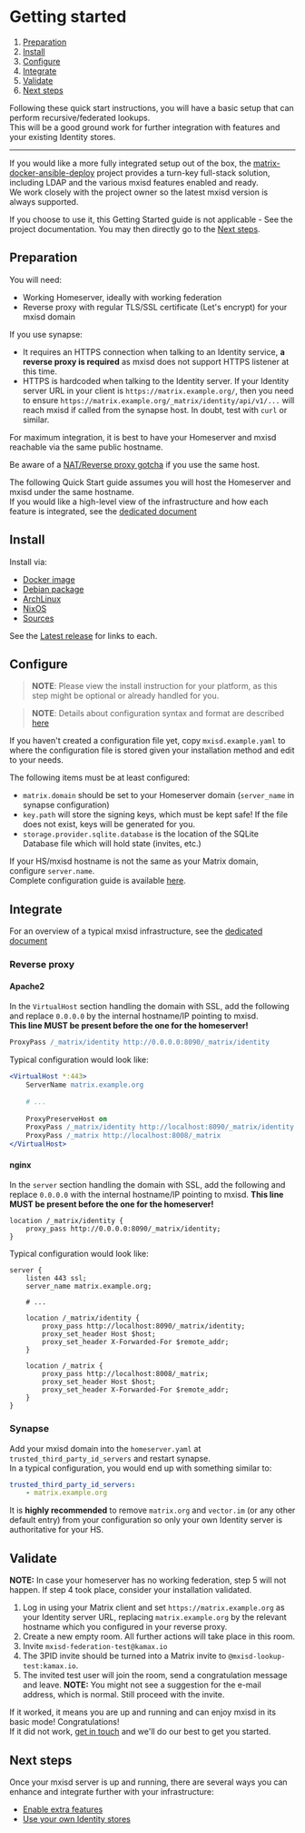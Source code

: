 # Getting started
1. [Preparation](#preparation)
2. [Install](#install)
3. [Configure](#configure)
4. [Integrate](#integrate)
5. [Validate](#validate)
6. [Next steps](#next-steps)

Following these quick start instructions, you will have a basic setup that can perform recursive/federated lookups.  
This will be a good ground work for further integration with features and your existing Identity stores.

---

If you would like a more fully integrated setup out of the box, the [matrix-docker-ansible-deploy](https://github.com/spantaleev/matrix-docker-ansible-deploy)
project provides a turn-key full-stack solution, including LDAP and the various mxisd features enabled and ready.  
We work closely with the project owner so the latest mxisd version is always supported.

If you choose to use it, this Getting Started guide is not applicable - See the project documentation. You may then
directly go to the [Next steps](#next-steps).

## Preparation
You will need:
- Working Homeserver, ideally with working federation
- Reverse proxy with regular TLS/SSL certificate (Let's encrypt) for your mxisd domain

If you use synapse:
- It requires an HTTPS connection when talking to an Identity service, **a reverse proxy is required** as mxisd does
  not support HTTPS listener at this time.
- HTTPS is hardcoded when talking to the Identity server. If your Identity server URL in your client is `https://matrix.example.org/`,
  then you need to ensure `https://matrix.example.org/_matrix/identity/api/v1/...` will reach mxisd if called from the synapse host.
  In doubt, test with `curl` or similar. 

For maximum integration, it is best to have your Homeserver and mxisd reachable via the same public hostname.

Be aware of a [NAT/Reverse proxy gotcha](https://github.com/kamax-matrix/mxisd/wiki/Gotchas#nating) if you use the same
host.

The following Quick Start guide assumes you will host the Homeserver and mxisd under the same hostname.  
If you would like a high-level view of the infrastructure and how each feature is integrated, see the
[dedicated document](architecture.md)

## Install
Install via:
- [Docker image](install/docker.md)
- [Debian package](install/debian.md)
- [ArchLinux](install/archlinux.md)
- [NixOS](install/nixos.md)
- [Sources](build.md)

See the [Latest release](https://github.com/kamax-matrix/mxisd/releases/latest) for links to each.

## Configure
> **NOTE**: Please view the install instruction for your platform, as this step might be optional or already handled for you.
  
> **NOTE**: Details about configuration syntax and format are described [here](configure.md)

If you haven't created a configuration file yet, copy `mxisd.example.yaml` to where the configuration file is stored given
your installation method and edit to your needs.

The following items must be at least configured:
- `matrix.domain` should be set to your Homeserver domain (`server_name` in synapse configuration)
- `key.path` will store the signing keys, which must be kept safe! If the file does not exist, keys will be generated for you.
- `storage.provider.sqlite.database` is the location of the SQLite Database file which will hold state (invites, etc.)

If your HS/mxisd hostname is not the same as your Matrix domain, configure `server.name`.  
Complete configuration guide is available [here](configure.md).

## Integrate
For an overview of a typical mxisd infrastructure, see the [dedicated document](architecture.md)
### Reverse proxy
#### Apache2
In the `VirtualHost` section handling the domain with SSL, add the following and replace `0.0.0.0` by the internal
hostname/IP pointing to mxisd.  
**This line MUST be present before the one for the homeserver!**
```apache
ProxyPass /_matrix/identity http://0.0.0.0:8090/_matrix/identity
```

Typical configuration would look like:
```apache
<VirtualHost *:443>
    ServerName matrix.example.org
    
    # ...
    
    ProxyPreserveHost on
    ProxyPass /_matrix/identity http://localhost:8090/_matrix/identity
    ProxyPass /_matrix http://localhost:8008/_matrix
</VirtualHost>
```

#### nginx
In the `server` section handling the domain with SSL, add the following and replace `0.0.0.0` with the internal
hostname/IP pointing to mxisd.
**This line MUST be present before the one for the homeserver!**
```nginx
location /_matrix/identity {
    proxy_pass http://0.0.0.0:8090/_matrix/identity;
}
```

Typical configuration would look like:
```nginx
server {
    listen 443 ssl;
    server_name matrix.example.org;
    
    # ...
    
    location /_matrix/identity {
        proxy_pass http://localhost:8090/_matrix/identity;
        proxy_set_header Host $host;
        proxy_set_header X-Forwarded-For $remote_addr;
    }
    
    location /_matrix {
        proxy_pass http://localhost:8008/_matrix;
        proxy_set_header Host $host;
        proxy_set_header X-Forwarded-For $remote_addr;
    }
}
```

### Synapse
Add your mxisd domain into the `homeserver.yaml` at `trusted_third_party_id_servers` and restart synapse.  
In a typical configuration, you would end up with something similar to:
```yaml
trusted_third_party_id_servers:
    - matrix.example.org
```
It is **highly recommended** to remove `matrix.org` and `vector.im` (or any other default entry) from your configuration
so only your own Identity server is authoritative for your HS.

## Validate
**NOTE:** In case your homeserver has no working federation, step 5 will not happen. If step 4 took place, consider
your installation validated.

1. Log in using your Matrix client and set `https://matrix.example.org` as your Identity server URL, replacing `matrix.example.org`
by the relevant hostname which you configured in your reverse proxy.
2. Create a new empty room. All further actions will take place in this room.
3. Invite `mxisd-federation-test@kamax.io`
4. The 3PID invite should be turned into a Matrix invite to `@mxisd-lookup-test:kamax.io`.
5. The invited test user will join the room, send a congratulation message and leave.
**NOTE:** You might not see a suggestion for the e-mail address, which is normal. Still proceed with the invite.
  
If it worked, it means you are up and running and can enjoy mxisd in its basic mode! Congratulations!  
If it did not work, [get in touch](../README.md#support) and we'll do our best to get you started.

## Next steps
Once your mxisd server is up and running, there are several ways you can enhance and integrate further with your
infrastructure:

- [Enable extra features](features/)
- [Use your own Identity stores](stores/README.md)
